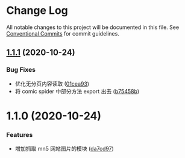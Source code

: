 # Change Log

All notable changes to this project will be documented in this file.
See [Conventional Commits](https://conventionalcommits.org) for commit guidelines.

## [1.1.1](https://github.com/someok/node-toolkit/tree/master/packages/spiders/compare/@someok/spiders@1.1.0...@someok/spiders@1.1.1) (2020-10-24)

### Bug Fixes

-   优化无分页内容读取 ([01cea93](https://github.com/someok/node-toolkit/tree/master/packages/spiders/commit/01cea93))
-   将 comic spider 中部分方法 export 出去 ([b75458b](https://github.com/someok/node-toolkit/tree/master/packages/spiders/commit/b75458b))

# 1.1.0 (2020-10-24)

### Features

-   增加抓取 mn5 网站图片的模块 ([da7cd97](https://github.com/someok/node-toolkit/tree/master/packages/spiders/commit/da7cd97))
